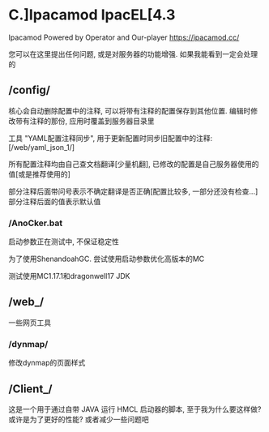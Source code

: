 # C.]Ipacamod IpacEL[4.3
Ipacamod Powered by Operator and Our-player
https://ipacamod.cc/

您可以在这里提出任何问题, 或是对服务器的功能增强. 如果我能看到一定会处理的



## /config/
核心会自动删除配置中的注释, 可以将带有注释的配置保存到其他位置. 编辑时修改带有注释的那份, 应用时覆盖到服务器目录里

工具 "YAML配置注释同步", 用于更新配置时同步旧配置中的注释: [/web/yaml_json_1/]

所有配置注释均由自己查文档翻译[少量机翻], 已修改的配置是自己服务器使用的值[或是推荐使用的]

部分注释后面带问号表示不确定翻译是否正确[配置比较多, 一部分还没有检查...]部分注释后面的值表示默认值

### /AnoCker.bat
启动参数正在测试中, 不保证稳定性

为了使用ShenandoahGC. 尝试使用启动参数优化高版本的MC

测试使用MC1.17.1和dragonwell17 JDK



## /web_/
一些网页工具

### /dynmap/
修改dynmap的页面样式



## /Client_/
这是一个用于通过自带 JAVA 运行 HMCL 启动器的脚本, 至于我为什么要这样做? 或许是为了更好的性能? 或者减少一些问题吧

